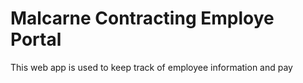 # Malcarne Contracting Employe Portal 
This web app is used to keep track of employee information and pay
